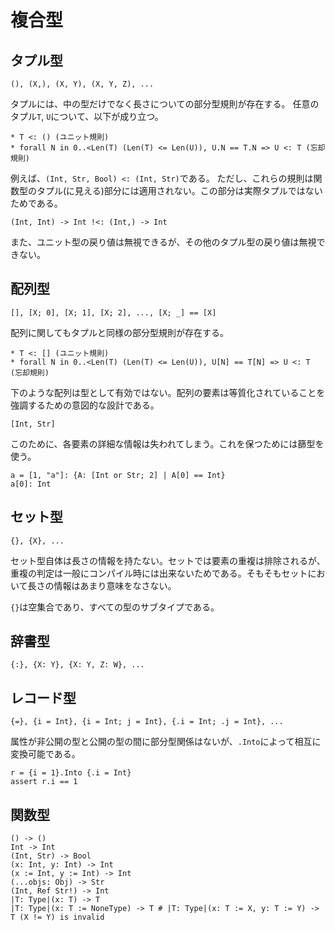 # 複合型

## タプル型

```erg
(), (X,), (X, Y), (X, Y, Z), ...
```

タプルには、中の型だけでなく長さについての部分型規則が存在する。
任意のタプル`T`, `U`について、以下が成り立つ。

```erg
* T <: () (ユニット規則)
* forall N in 0..<Len(T) (Len(T) <= Len(U)), U.N == T.N => U <: T (忘却規則)
```

例えば、`(Int, Str, Bool) <: (Int, Str)`である。
ただし、これらの規則は関数型のタプル(に見える)部分には適用されない。この部分は実際タプルではないためである。

```erg
(Int, Int) -> Int !<: (Int,) -> Int
```

また、ユニット型の戻り値は無視できるが、その他のタプル型の戻り値は無視できない。

## 配列型

```erg
[], [X; 0], [X; 1], [X; 2], ..., [X; _] == [X]
```

配列に関してもタプルと同様の部分型規則が存在する。

```erg
* T <: [] (ユニット規則)
* forall N in 0..<Len(T) (Len(T) <= Len(U)), U[N] == T[N] => U <: T (忘却規則)
```

下のような配列は型として有効ではない。配列の要素は等質化されていることを強調するための意図的な設計である。

```erg
[Int, Str]
```

このために、各要素の詳細な情報は失われてしまう。これを保つためには篩型を使う。

```erg
a = [1, "a"]: {A: [Int or Str; 2] | A[0] == Int}
a[0]: Int
```

## セット型

```erg
{}, {X}, ...
```

セット型自体は長さの情報を持たない。セットでは要素の重複は排除されるが、重複の判定は一般にコンパイル時には出来ないためである。そもそもセットにおいて長さの情報はあまり意味をなさない。

`{}`は空集合であり、すべての型のサブタイプである。

## 辞書型

```erg
{:}, {X: Y}, {X: Y, Z: W}, ...
```

## レコード型

```erg
{=}, {i = Int}, {i = Int; j = Int}, {.i = Int; .j = Int}, ...
```

属性が非公開の型と公開の型の間に部分型関係はないが、`.Into`によって相互に変換可能である。

```erg
r = {i = 1}.Into {.i = Int}
assert r.i == 1
```

## 関数型

```erg
() -> ()
Int -> Int
(Int, Str) -> Bool
(x: Int, y: Int) -> Int
(x := Int, y := Int) -> Int
(...objs: Obj) -> Str
(Int, Ref Str!) -> Int
|T: Type|(x: T) -> T
|T: Type|(x: T := NoneType) -> T # |T: Type|(x: T := X, y: T := Y) -> T (X != Y) is invalid
```
